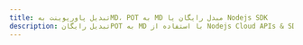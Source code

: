 ---title: تبدیل پاورپوینت بهMD، POT به MD مبدل رایگان یا Nodejs SDKdescription: تبدیل رایگانPOT به MD با استفاده از Nodejs Cloud APIs & SDK. همچنین اسناد Microsoft PowerPoint را در Cloud ایجاد، ویرایش و رندر کنید.---